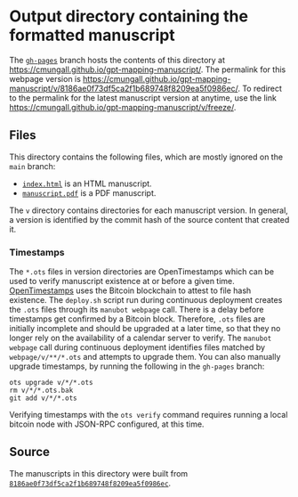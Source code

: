 # Output directory containing the formatted manuscript

The [`gh-pages`](https://github.com/cmungall/gpt-mapping-manuscript/tree/gh-pages) branch hosts the contents of this directory at <https://cmungall.github.io/gpt-mapping-manuscript/>.
The permalink for this webpage version is <https://cmungall.github.io/gpt-mapping-manuscript/v/8186ae0f73df5ca2f1b689748f8209ea5f0986ec/>.
To redirect to the permalink for the latest manuscript version at anytime, use the link <https://cmungall.github.io/gpt-mapping-manuscript/v/freeze/>.

## Files

This directory contains the following files, which are mostly ignored on the `main` branch:

+ [`index.html`](index.html) is an HTML manuscript.
+ [`manuscript.pdf`](manuscript.pdf) is a PDF manuscript.

The `v` directory contains directories for each manuscript version.
In general, a version is identified by the commit hash of the source content that created it.

### Timestamps

The `*.ots` files in version directories are OpenTimestamps which can be used to verify manuscript existence at or before a given time.
[OpenTimestamps](https://opentimestamps.org/) uses the Bitcoin blockchain to attest to file hash existence.
The `deploy.sh` script run during continuous deployment creates the `.ots` files through its `manubot webpage` call.
There is a delay before timestamps get confirmed by a Bitcoin block.
Therefore, `.ots` files are initially incomplete and should be upgraded at a later time, so that they no longer rely on the availability of a calendar server to verify.
The `manubot webpage` call during continuous deployment identifies files matched by `webpage/v/**/*.ots` and attempts to upgrade them.
You can also manually upgrade timestamps, by running the following in the `gh-pages` branch:

```shell
ots upgrade v/*/*.ots
rm v/*/*.ots.bak
git add v/*/*.ots
```

Verifying timestamps with the `ots verify` command requires running a local bitcoin node with JSON-RPC configured, at this time.

## Source

The manuscripts in this directory were built from
[`8186ae0f73df5ca2f1b689748f8209ea5f0986ec`](https://github.com/cmungall/gpt-mapping-manuscript/commit/8186ae0f73df5ca2f1b689748f8209ea5f0986ec).
